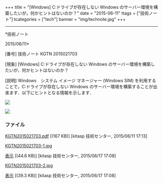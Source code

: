 ﻿+++
title = "[Windows] C:ドライブが存在しない Windows のサーバー環境を構築したいが，何かヒントはないのか？"
date = "2015-06-11"
ttags = ["技術ノート"]
tcategories = ["tech"]
banner = "img/technote.jpg"
+++

-----------------------------------------------------------------------------------------------------------------------------

*技術ノート

2015/06/11*


[番号]
技術ノート KGTN 2015021703

[現象]
[Windows] C:ドライブが存在しない Windows
のサーバー環境を構築したいが，何かヒントはないのか？

[説明]
Windows　システム イメージ マネージャー (Windows SIM)
を利用することで，C:ドライブが存在しない Windows
のサーバー環境を構築することが出来ます．以下にヒントとなる情報を示します．

![](http://techreport.kitasp.net/attachments/download/1968/KGTN2015021703-1.jpg)

![](http://techreport.kitasp.net/attachments/download/1969/KGTN2015021703-2.jpg)


### ファイル

 
 


[KGTN2015021703.pdf](http://techreport.kitasp.net/attachments/download/1855/KGTN2015021703.pdf)
 [(167 KB)] [kitasp 技術センター, 2015/06/11
17:13]

[KGTN2015021703-1.jpg](http://techreport.kitasp.net/attachments/download/1968/KGTN2015021703-1.jpg)

[表示](http://techreport.kitasp.net/attachments/1968/KGTN2015021703-1.jpg "表示")
 [(44.6 KB)] [kitasp 技術センター, 2015/06/17
17:08]

[KGTN2015021703-2.jpg](http://techreport.kitasp.net/attachments/download/1969/KGTN2015021703-2.jpg)

[表示](http://techreport.kitasp.net/attachments/1969/KGTN2015021703-2.jpg "表示")
 [(39.3 KB)] [kitasp 技術センター, 2015/06/17
17:08]


 


 


